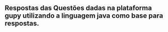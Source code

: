 ## Respostas das Questões dadas na plataforma gupy utilizando a linguagem java como base para respostas.





